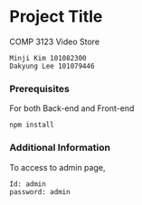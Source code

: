 # Project Title

COMP 3123 Video Store 

```
Minji Kim 101082300
Dakyung Lee 101079446
```

### Prerequisites

For both Back-end and Front-end

```
npm install
```
### Additional Information

To access to admin page,
```
Id: admin
password: admin
```
